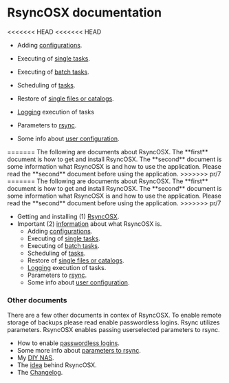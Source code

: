 # RsyncOSX documentation

<<<<<<< HEAD
<<<<<<< HEAD
<ul><li> Adding
<a href="https://github.com/rsyncOSX/Documentation/blob/master/Docs/AddConfigurations.md" target="_blank"> configurations</a>.
</li></ul>
<ul><li> Executing of
<a href="https://github.com/rsyncOSX/Documentation/blob/master/Docs/SingleTask.md" target="_blank"> single tasks</a>.
</li></ul>
<ul><li> Executing of
<a href="https://github.com/rsyncOSX/Documentation/blob/master/Docs/BatchTask.md" target="_blank"> batch tasks</a>.
</li></ul>
<ul><li> Scheduling of
<a href="https://github.com/rsyncOSX/Documentation/blob/master/Docs/ScheduleTasks.md" target="_blank"> tasks</a>.
</li></ul>
<ul><li> Restore of
<a href="https://github.com/rsyncOSX/Documentation/blob/master/Docs/CopySingleFiles.md" target="_blank"> single files or catalogs</a>.
</li></ul>
<ul><li><a href="https://github.com/rsyncOSX/Documentation/blob/master/Docs/Logging.md" target="_blank"> Logging</a> execution of tasks</li>
</ul>
<ul><li> Parameters to
<a href="https://github.com/rsyncOSX/Documentation/blob/master/Docs/Parameters.md" target="_blank"> rsync</a>.
</li></ul>
<ul><li> Some info about
<a href="https://github.com/rsyncOSX/Documentation/blob/master/Docs/UserConfiguration.md" target="_blank"> user configuration</a>.
</li></ul>
</ul>
=======
The following are documents about RsyncOSX. The **first** document is how to get and install RsyncOSX. The **second** document is some information what RsyncOSX is and how to use the application. Please read the **second** document before using the application.
>>>>>>> pr/7
=======
The following are documents about RsyncOSX. The **first** document is how to get and install RsyncOSX. The **second** document is some information what RsyncOSX is and how to use the application. Please read the **second** document before using the application.
>>>>>>> pr/7

- Getting and installing (1) [RsyncOSX](https://github.com/rsyncOSX/Documentation/blob/master/Docs/RsyncOSX.md).
- Important (2) [information](https://github.com/rsyncOSX/Documentation/blob/master/Docs/HowtoUseRsyncOSX.md) about what RsyncOSX is.
  - Adding [configurations](https://github.com/rsyncOSX/Documentation/blob/master/Docs/AddConfigurations.md).
  - Executing of [single tasks](https://github.com/rsyncOSX/Documentation/blob/master/Docs/SingleTask.md).
  - Executing of [batch tasks](https://github.com/rsyncOSX/Documentation/blob/master/Docs/BatchTask.md).
  - Scheduling of [tasks](https://github.com/rsyncOSX/Documentation/blob/master/Docs/ScheduleTasks.md).
  - Restore of [single files or catalogs](https://github.com/rsyncOSX/Documentation/blob/master/Docs/CopySingleFiles.md).
  - [Logging](https://github.com/rsyncOSX/Documentation/blob/master/Docs/Logging.md) execution of tasks.
  - Parameters to [rsync](https://github.com/rsyncOSX/Documentation/blob/master/Docs/Parameters.md).
  - Some info about [user configuration](https://github.com/rsyncOSX/Documentation/blob/master/Docs/UserConfiguration.md).

### Other documents

There are a few other documents in contex of RsyncOSX. To enable remote storage of backups please read enable passwordless logins. Rsync utilizes parameters. RsyncOSX enables passing userselected parameters to rsync.

- How to enable [passwordless logins](https://github.com/rsyncOSX/Documentation/blob/master/Docs/PasswordlessLogin.md).
- Some more info about [parameters to rsync](https://github.com/rsyncOSX/Documentation/blob/master/Docs/RsyncParameters.md).
- My [DIY NAS](https://github.com/rsyncOSX/Documentation/blob/master/Docs/DIYNAS.md).
- The [idea](https://github.com/rsyncOSX/Documentation/blob/master/Docs/Idea.md) behind RsyncOSX.
- The [Changelog](https://github.com/rsyncOSX/Documentation/blob/master/Docs/Changelog.md).
